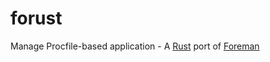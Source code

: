 # forust
Manage Procfile-based application - A [Rust](https://www.rust-lang.org/) port of [Foreman](https://github.com/ddollar/foreman)
